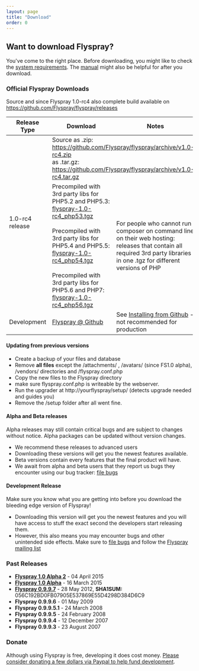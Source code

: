 ```yaml
---
layout: page
title: "Download"
order: 0
---
```


## Want to download Flyspray? 

You've come to the right place. Before downloading, you might like to check the [system requirements]({{baseurl}}/docs/requirements). The [manual]({{baseurl}}/manual) might also be helpful for after you download.

### Official Flyspray Downloads

Source and since Flyspray 1.0-rc4 also complete build available on https://github.com/Flyspray/flyspray/releases

<table class="table">
<thead>
	<tr>
		<th>Release Type</th>
		<th>Download</th>
		<th>Notes</th>
	</tr>
</thead>
<tbody>
	<tr>
		<td rowspan="2">1.0-rc4 release</td>
		<td colspan="2">Source as .zip:<br/>
		<a href="https://github.com/Flyspray/flyspray/archive/v1.0-rc4.zip">https://github.com/Flyspray/flyspray/archive/v1.0-rc4.zip</a><br/>as .tar.gz:<br/>
		<a href="https://github.com/Flyspray/flyspray/archive/v1.0-rc4.tar.gz">https://github.com/Flyspray/flyspray/archive/v1.0-rc4.tar.gz</a>
		</td>
	</tr>
	<tr>
		<td>Precompiled with 3rd party libs for PHP5.2 and PHP5.3: 
		<a href="https://github.com/Flyspray/flyspray/releases/download/v1.0-rc4/flyspray-1.0-rc4_php53.tgz">flyspray-1.0-rc4_php53.tgz</a>
		<br/><br/>Precompiled with 3rd party libs for PHP5.4 and PHP5.5: 
		<a href="https://github.com/Flyspray/flyspray/releases/download/v1.0-rc4/flyspray-1.0-rc4_php54.tgz">flyspray-1.0-rc4_php54.tgz</a>
		<br/><br/>Precompiled with 3rd party libs for PHP5.6 and PHP7:
		<a href="https://github.com/Flyspray/flyspray/releases/download/v1.0-rc4/flyspray-1.0-rc4_php56.tgz">flyspray-1.0-rc4_php56.tgz</a>
		</td>
		<td>For people who cannot run composer on command line on their web hosting: releases that contain all required 3rd party libraries in one .tgz for different versions of PHP</td>
	</tr>
	<tr>
		<td>Development</td>
		<td><a href="https://github.com/flyspray/flyspray">Flyspray @ Github</a></td>
		<td> See <a href="/manual/devel_version">Installing from Github</a> - not recommended for production</td>
	</tr>
</tbody>
</table>

#### Updating from previous versions 

  * Create a backup of your files and database
  * Remove **all files** except the /attachments/ , /avatars/ (since FS1.0 alpha), /vendors/ directories and /flyspray.conf.php
   * Copy the new files to the Flyspray directory
  * make sure flyspray.conf.php is writeable by the webserver.
  * Run the upgrader at http://yourflyspray/setup/ (detects upgrade needed and guides you)
  * Remove the /setup folder after all went fine.


#### Alpha and Beta releases

Alpha releases may still contain critical bugs and are subject to changes without notice. Alpha packages can be updated without version changes.

* We recommend these releases to advanced users
* Downloading these versions will get you the newest features available.
* Beta versions contain every features that the final product will have.
* We await from alpha and beta users that they report us bugs they encounter using our bug tracker: [file bugs](http://bugs.flyspray.org)


#### Development Release

Make sure you know what you are getting into before you download the bleeding edge version of Flyspray!

* Downloading this version will get you the newest features and you will have access to stuff the exact second the developers start releasing them.
* However, this also means you may encounter bugs and other unintended side effects. Make sure to [file bugs](http://bugs.flyspray.org) and follow the [Flyspray mailing list]({{baseurl}}/community/mailing-list)
 

### Past Releases
 *  **[Flyspray 1.0 Alpha 2](http://flyspray.org/packed/flyspray-1.0.alpha2.zip)** - 04 April 2015
 *  **[Flyspray 1.0 Alpha](http://flyspray.org/packed/flyspray-1.0.alpha.zip)** - 16 March 2015
 *  **[Flyspray 0.9.9.7](http://flyspray.org/packed/flyspray-0.9.9.7.zip)** - 28 May 2012, <strong>SHA1SUM:</strong> 056C192BD0FB07905E537869E55D4298D384D6C9
 *  **Flyspray 0.9.9.6** - 01 May 2009
 *  **Flyspray 0.9.9.5.1** - 24 March 2008
 *  **Flyspray 0.9.9.5** - 24 February 2008
 *  **Flyspray 0.9.9.4** - 12 December 2007
 *  **Flyspray 0.9.9.3** - 23 August 2007

### Donate
Although using Flyspray is free, developing it does cost money. [Please consider donating a few dollars via Paypal to help fund development](https://www.paypal.com/xclick/business=connect@thevelozgroup.com&amp;item_name=Flyspray+Donation&amp;no_shipping=1&amp;no_note=1&amp;tax=0).
